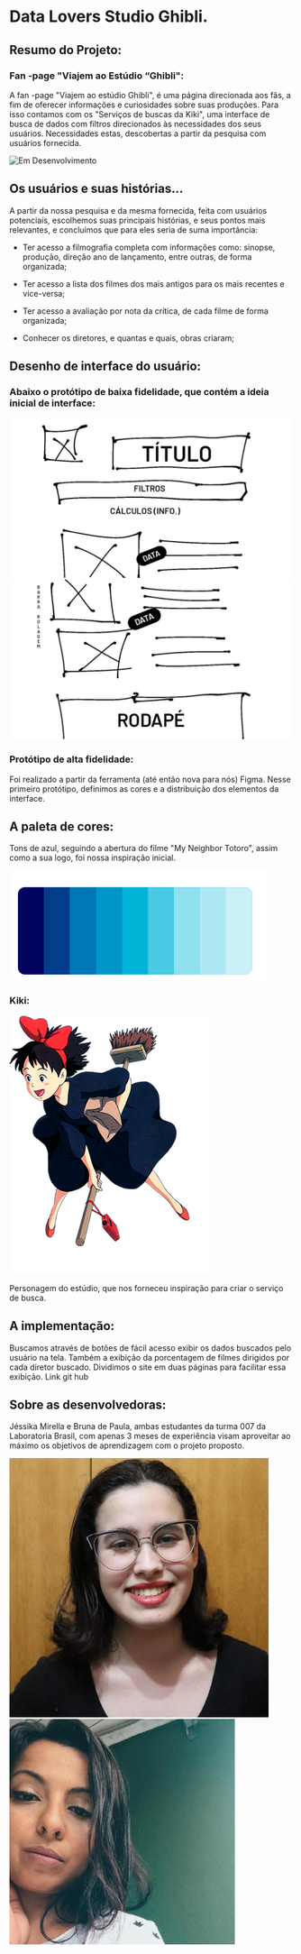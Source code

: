 # Data Lovers Studio Ghibli.


## Resumo do Projeto:

### Fan -page "Viajem ao Estúdio “Ghibli":


A fan -page "Viajem ao estúdio Ghibli", é uma página direcionada aos fãs, a fim de oferecer informações e curiosidades sobre suas produções.
Para isso contamos com os "Serviços de buscas da Kiki", uma interface de busca de dados com filtros direcionados às necessidades dos seus usuários. Necessidades estas, descobertas a partir da pesquisa com usuários fornecida.

![ Em Desenvolvimento](http://img.shields.io/static/v1?label=STATUS&message=EM%20DESENVOLVIMENTO&color=GREEN&style=for-the-badge)

## Os usuários e suas histórias...

A partir da nossa pesquisa e da mesma fornecida, feita com usuários potenciais, escolhemos suas principais histórias, e seus pontos mais relevantes, e concluímos que para eles seria de suma importância:

- Ter acesso a filmografia completa com informações como: sinopse, produção, direção ano de lançamento, entre outras, de forma  organizada;

- Ter acesso a lista dos filmes dos mais antigos para os mais recentes e vice-versa;

- Ter acesso a avaliação por nota da crítica, de cada filme de forma organizada;

- Conhecer os diretores, e quantas e quais, obras criaram;


## Desenho de interface do usuário:

### Abaixo o protótipo de baixa fidelidade, que contém a ideia inicial de interface:

<img src="prototipo_baixa.jpeg" alt="desenho_simples">
<img src="prototipo_baixa2.jpeg" alt="desenho_simples">

### Protótipo de alta fidelidade:

Foi realizado a partir da ferramenta (até então nova para nós) Figma. Nesse primeiro protótipo, definimos as cores e a distribuição dos
elementos da interface.


## A paleta de cores:

Tons de azul, seguindo a abertura do filme "My Neighbor Totoro", assim como a sua logo, foi nossa inspiração inicial.

<img src="paleta_cores.png" alt="cores">


### Kiki:

<img src="kiki_sem fundo_certa.png" alt="kiki">

Personagem do estúdio, que nos forneceu inspiração para criar o serviço de busca.

## A implementação:

Buscamos através de botões de fácil acesso exibir os dados buscados pelo usuário na tela. Também a exibição da porcentagem de filmes
dirigidos por cada diretor buscado. Dividimos o site em duas páginas para facilitar essa exibição.
Link git hub

## Sobre as desenvolvedoras:

Jéssika Mirella e Bruna de Paula, ambas estudantes da turma 007 da Laboratoria Brasil, com apenas 3 meses de experiência visam aproveitar
ao máximo os objetivos de aprendizagem com o projeto proposto.

<img src="brunajpg.jpg" alt="bruna">
<img src="jess.jpg" alt="kiki">


